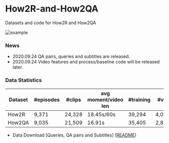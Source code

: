 # How2R-and-How2QA
Datasets and code for How2R and How2QA

![example](imgs/example.png)

### News
- 2020.09.24 QA pairs, queries and subtitles are released.
- 2020.09.24 Video features and process/baseline code will be released later.

### Data Statistics

Dataset | #episodes | #clips | avg moment/video len | #training | #val | #public testing
------ | -------- | ----- | ------------ | ---------------------- | ---------------------- | ----------------
How2R|9,371|24,328|18.45s/60s|39,294|4,076|4,019
How2QA|9,035|21,509|16.91s|35,405|2,852|2,937

- Data Download
[Queries, QA pairs and Subtitles] ([README](https://docs.google.com/document/d/1CO9eQPU-1SkJHdDBCzpNK9WMVrpCm8v8zN0qohFVHhs/edit?usp=sharing))
